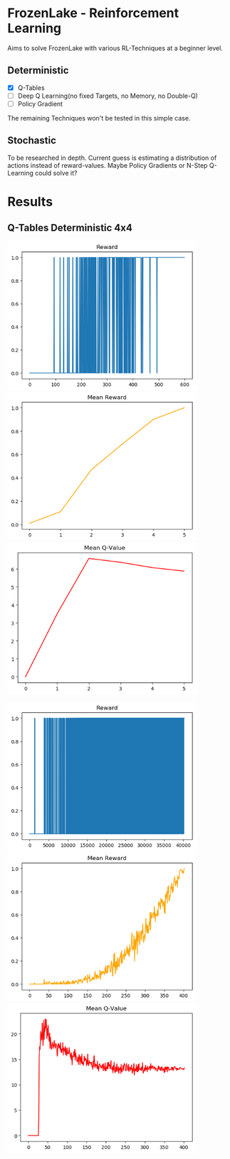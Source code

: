 # FrozenLake - Reinforcement Learning
Aims to solve FrozenLake with various RL-Techniques at a beginner level.

## Deterministic
- [x] Q-Tables
- [ ] Deep Q Learning(no fixed Targets, no Memory, no Double-Q)
- [ ] Policy Gradient

The remaining Techniques won't be tested in this simple case.

## Stochastic
To be researched in depth.
Current guess is estimating a distribution of actions instead of reward-values.
Maybe Policy Gradients or N-Step Q-Learning could solve it?

# Results
## Q-Tables Deterministic 4x4
<!-- ![qtablemeanreward](./Plots/QTables/meanreward.png) ![qtablemeanscore](./Plots/QTables/meanscore.png) ![qtableqvalues](./Plots/QTables/qvalues.png) -->

<p float="left">
  <img src="./Plots/QTables/4x4det/reward.png" width="425" />
  <img src="./Plots/QTables/4x4det/meanreward.png" width="425" /> 
  <img src="./Plots/QTables/4x4det/meanqvalue.png" width="425" />
</p>

<p float="left">
  <img src="./Plots/QTables/8x8det/reward.png" width="425" />
  <img src="./Plots/QTables/8x8det/meanreward.png" width="425" /> 
  <img src="./Plots/QTables/8x8det/meanqvalue.png" width="425" />
</p>